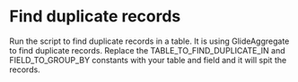 # Find duplicate records

Run the script to find duplicate records in a table. It is using GlideAggregate to find duplicate records. Replace the TABLE_TO_FIND_DUPLICATE_IN and FIELD_TO_GROUP_BY constants with your table and field and it will spit the records.
